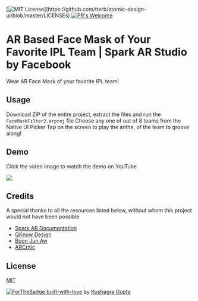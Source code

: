 [![MIT License](https://img.shields.io/apm/l/atomic-design-ui.svg?)](https://github.com/tterb/atomic-design-ui/blob/master/LICENSEs) [![PR's Welcome](https://img.shields.io/badge/PRs-welcome-brightgreen.svg?style=flat)](http://makeapullrequest.com)  

# AR Based Face Mask of Your Favorite IPL Team | Spark AR Studio by Facebook
Wear AR Face Mask of your favorite IPL team!

## Usage 
Download ZIP of the entire project, extract the files and run the ```FaceMaskFilter2.arproj``` file
Choose any one of out of 8 teams from the Native UI Picker
Tap on the screen to play the anthe, of the team to groove along!

## Demo
Click the video image to watch the demo on YouTube


[![](http://img.youtube.com/vi/Kqvbh-L6vmQ/0.jpg)](http://www.youtube.com/watch?v=Kqvbh-L6vmQ "AR Based Face Mask Filter IPL")

## Credits
A special thanks to all the resources listed below, without whom this project would not have been possible
* [Spark AR Documentation](https://sparkar.facebook.com/ar-studio/learn/)
* [QKnow Design](https://www.youtube.com/channel/UC_ycBf44SNpOc7w6kvYkufA)
* [Boon Jun Aw](https://arvrjourney.com/using-native-ui-picker-in-spark-ar-to-toggle-visibility-of-object-for-instagram-filters-8a92403cd902)
* [ARCritic](https://www.youtube.com/c/ARCritic/videos)


## License
[MIT](https://choosealicense.com/licenses/mit/)

[![ForTheBadge built-with-love](http://ForTheBadge.com/images/badges/built-with-love.svg)](https://GitHub.com/Naereen/) by [Kushagra Gupta](http://linkedin.com/in/kg1510)
